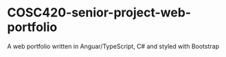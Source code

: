 # COSC420-senior-project-web-portfolio
A web portfolio written in Anguar/TypeScript, C# and styled with Bootstrap

